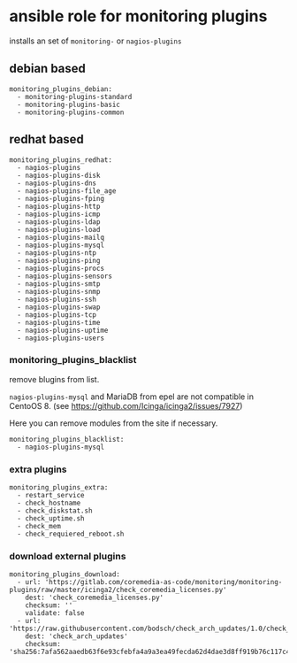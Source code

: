 # ansible role for monitoring plugins

installs an set of `monitoring-` or `nagios-plugins`


## debian based

```
monitoring_plugins_debian:
  - monitoring-plugins-standard
  - monitoring-plugins-basic
  - monitoring-plugins-common
```

## redhat based

```
monitoring_plugins_redhat:
  - nagios-plugins
  - nagios-plugins-disk
  - nagios-plugins-dns
  - nagios-plugins-file_age
  - nagios-plugins-fping
  - nagios-plugins-http
  - nagios-plugins-icmp
  - nagios-plugins-ldap
  - nagios-plugins-load
  - nagios-plugins-mailq
  - nagios-plugins-mysql
  - nagios-plugins-ntp
  - nagios-plugins-ping
  - nagios-plugins-procs
  - nagios-plugins-sensors
  - nagios-plugins-smtp
  - nagios-plugins-snmp
  - nagios-plugins-ssh
  - nagios-plugins-swap
  - nagios-plugins-tcp
  - nagios-plugins-time
  - nagios-plugins-uptime
  - nagios-plugins-users
```

### monitoring_plugins_blacklist

remove blugins from list.

`nagios-plugins-mysql` and MariaDB from epel are not compatible in CentoOS 8. (see https://github.com/Icinga/icinga2/issues/7927)

Here you can remove modules from the site if necessary. 

```
monitoring_plugins_blacklist:
  - nagios-plugins-mysql
```

### extra plugins

```
monitoring_plugins_extra:
  - restart_service
  - check_hostname
  - check_diskstat.sh
  - check_uptime.sh
  - check_mem
  - check_requiered_reboot.sh
```

### download external plugins

```
monitoring_plugins_download:
  - url: 'https://gitlab.com/coremedia-as-code/monitoring/monitoring-plugins/raw/master/icinga2/check_coremedia_licenses.py'
    dest: 'check_coremedia_licenses.py'
    checksum: ''
    validate: false
  - url: 'https://raw.githubusercontent.com/bodsch/check_arch_updates/1.0/check_arch_updates'
    dest: 'check_arch_updates'
    checksum: 'sha256:7afa562aaedb63f6e93cfebfa4a9a3ea49fecda62d4dae3d8ff919b76c117c41'
```
